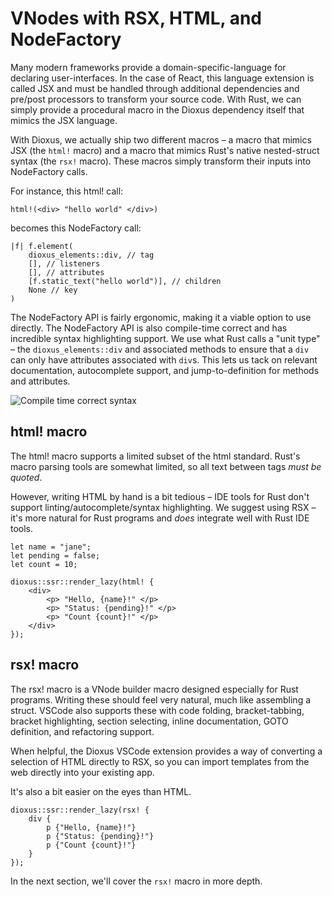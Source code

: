# VNodes with RSX, HTML, and NodeFactory

Many modern frameworks provide a domain-specific-language for declaring user-interfaces. In the case of React, this language extension is called JSX and must be handled through additional dependencies and pre/post processors to transform your source code. With Rust, we can simply provide a procedural macro in the Dioxus dependency itself that mimics the JSX language.

With Dioxus, we actually ship two different macros – a macro that mimics JSX (the `html!` macro) and a macro that mimics Rust's native nested-struct syntax (the `rsx!` macro). These macros simply transform their inputs into NodeFactory calls.

For instance, this html! call:

```rust, no_run
html!(<div> "hello world" </div>)
```

becomes this NodeFactory call:

```rust, no_run
|f| f.element(
    dioxus_elements::div, // tag
    [], // listeners
    [], // attributes
    [f.static_text("hello world")], // children
    None // key
)
```

The NodeFactory API is fairly ergonomic, making it a viable option to use directly. The NodeFactory API is also compile-time correct and has incredible syntax highlighting support. We use what Rust calls a "unit type" – the `dioxus_elements::div` and associated methods to ensure that a `div` can only have attributes associated with `div`s. This lets us tack on relevant documentation, autocomplete support, and jump-to-definition for methods and attributes.

![Compile time correct syntax](../images/compiletimecorrect.png)

## html! macro

The html! macro supports a limited subset of the html standard. Rust's macro parsing tools are somewhat limited, so all text between tags _must be quoted_.

However, writing HTML by hand is a bit tedious – IDE tools for Rust don't support linting/autocomplete/syntax highlighting. We suggest using RSX – it's more natural for Rust programs and _does_ integrate well with Rust IDE tools.

```rust, no_run
let name = "jane";
let pending = false;
let count = 10;

dioxus::ssr::render_lazy(html! {
    <div>
        <p> "Hello, {name}!" </p>
        <p> "Status: {pending}!" </p>
        <p> "Count {count}!" </p>
    </div>
});
```

## rsx! macro

The rsx! macro is a VNode builder macro designed especially for Rust programs. Writing these should feel very natural, much like assembling a struct. VSCode also supports these with code folding, bracket-tabbing, bracket highlighting, section selecting, inline documentation, GOTO definition, and refactoring support.

When helpful, the Dioxus VSCode extension provides a way of converting a selection of HTML directly to RSX, so you can import templates from the web directly into your existing app.

It's also a bit easier on the eyes than HTML.

```rust, no_run
dioxus::ssr::render_lazy(rsx! {
    div {
        p {"Hello, {name}!"}
        p {"Status: {pending}!"}
        p {"Count {count}!"}
    }
});
```

In the next section, we'll cover the `rsx!` macro in more depth.
